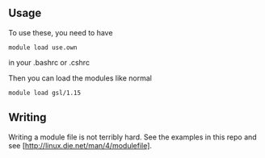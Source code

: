 Usage
-----
To use these, you need to have
```
module load use.own
```
in your .bashrc or .cshrc

Then you can load the modules like normal
```
module load gsl/1.15
```

Writing
-------

Writing a module file is not terribly hard. See the examples in
this repo and see [http://linux.die.net/man/4/modulefile].




